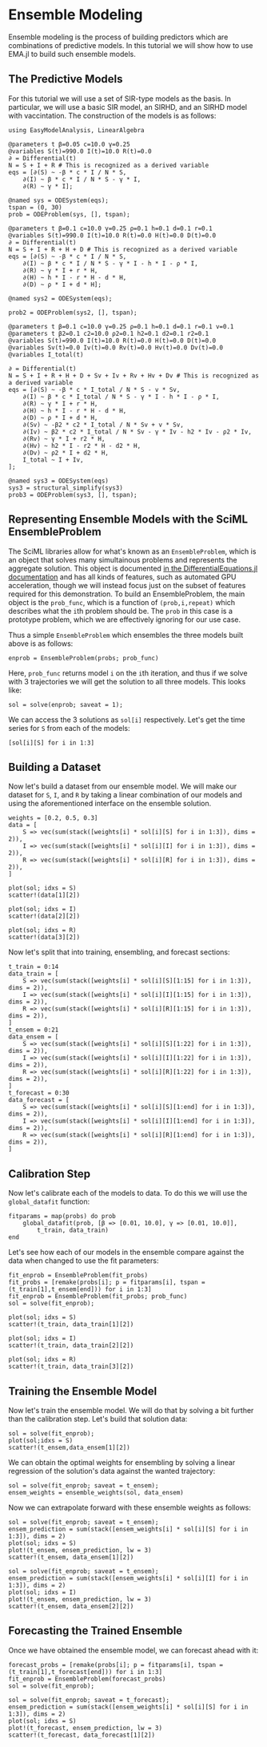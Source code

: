 # Ensemble Modeling

Ensemble modeling is the process of building predictors which are combinations of
predictive models. In this tutorial we will show how to use EMA.jl to build such
ensemble models.

## The Predictive Models

For this tutorial we will use a set of SIR-type models as the basis. In particular,
we will use a basic SIR model, an SIRHD, and an SIRHD model with vaccintation. The
construction of the models is as follows:

```@example ensemble
using EasyModelAnalysis, LinearAlgebra

@parameters t β=0.05 c=10.0 γ=0.25
@variables S(t)=990.0 I(t)=10.0 R(t)=0.0
∂ = Differential(t)
N = S + I + R # This is recognized as a derived variable
eqs = [∂(S) ~ -β * c * I / N * S,
    ∂(I) ~ β * c * I / N * S - γ * I,
    ∂(R) ~ γ * I];

@named sys = ODESystem(eqs);
tspan = (0, 30)
prob = ODEProblem(sys, [], tspan);

@parameters t β=0.1 c=10.0 γ=0.25 ρ=0.1 h=0.1 d=0.1 r=0.1
@variables S(t)=990.0 I(t)=10.0 R(t)=0.0 H(t)=0.0 D(t)=0.0
∂ = Differential(t)
N = S + I + R + H + D # This is recognized as a derived variable
eqs = [∂(S) ~ -β * c * I / N * S,
    ∂(I) ~ β * c * I / N * S - γ * I - h * I - ρ * I,
    ∂(R) ~ γ * I + r * H,
    ∂(H) ~ h * I - r * H - d * H,
    ∂(D) ~ ρ * I + d * H];

@named sys2 = ODESystem(eqs);

prob2 = ODEProblem(sys2, [], tspan);

@parameters t β=0.1 c=10.0 γ=0.25 ρ=0.1 h=0.1 d=0.1 r=0.1 v=0.1
@parameters t β2=0.1 c2=10.0 ρ2=0.1 h2=0.1 d2=0.1 r2=0.1
@variables S(t)=990.0 I(t)=10.0 R(t)=0.0 H(t)=0.0 D(t)=0.0
@variables Sv(t)=0.0 Iv(t)=0.0 Rv(t)=0.0 Hv(t)=0.0 Dv(t)=0.0
@variables I_total(t)

∂ = Differential(t)
N = S + I + R + H + D + Sv + Iv + Rv + Hv + Dv # This is recognized as a derived variable
eqs = [∂(S) ~ -β * c * I_total / N * S - v * Sv,
    ∂(I) ~ β * c * I_total / N * S - γ * I - h * I - ρ * I,
    ∂(R) ~ γ * I + r * H,
    ∂(H) ~ h * I - r * H - d * H,
    ∂(D) ~ ρ * I + d * H,
    ∂(Sv) ~ -β2 * c2 * I_total / N * Sv + v * Sv,
    ∂(Iv) ~ β2 * c2 * I_total / N * Sv - γ * Iv - h2 * Iv - ρ2 * Iv,
    ∂(Rv) ~ γ * I + r2 * H,
    ∂(Hv) ~ h2 * I - r2 * H - d2 * H,
    ∂(Dv) ~ ρ2 * I + d2 * H,
    I_total ~ I + Iv,
];

@named sys3 = ODESystem(eqs)
sys3 = structural_simplify(sys3)
prob3 = ODEProblem(sys3, [], tspan);
```

## Representing Ensemble Models with the SciML EnsembleProblem

The SciML libraries allow for what's known as an `EnsembleProblem`, which is an object that
solves many simultainous problems and represents the aggregate solution. This object is
documented
[in the DifferentialEquations.jl documentation](https://docs.sciml.ai/DiffEqDocs/stable/features/ensemble/)
and has all kinds of features, such as automated GPU acceleration, though we will instead
focus just on the subset of features required for this demonstration. To build an
EnsembleProblem, the main object is the `prob_func`, which is a function of `(prob,i,repeat)`
which describes what the `i`th problem should be. The `prob` in this case is a
prototype problem, which we are effectively ignoring for our use case.

Thus a simple `EnsembleProblem` which ensembles the three models built above is as follows:

```@example ensemble
enprob = EnsembleProblem(probs; prob_func)
```

Here, `prob_func` returns model `i` on the `i`th iteration, and thus if we solve with
3 trajectories we will get the solution to all three models. This looks like:

```@example ensemble
sol = solve(enprob; saveat = 1);
```

We can access the 3 solutions as `sol[i]` respectively. Let's get the time series
for `S` from each of the models:

```@example ensemble
[sol[i][S] for i in 1:3]
```

## Building a Dataset

Now let's build a dataset from our ensemble model. We will make our dataset for `S`,
`I`, and `R` by taking a linear combination of our models and using the aforementioned
interface on the ensemble solution.

```@example ensemble
weights = [0.2, 0.5, 0.3]
data = [
    S => vec(sum(stack([weights[i] * sol[i][S] for i in 1:3]), dims = 2)),
    I => vec(sum(stack([weights[i] * sol[i][I] for i in 1:3]), dims = 2)),
    R => vec(sum(stack([weights[i] * sol[i][R] for i in 1:3]), dims = 2)),
]
```

```@example ensemble
plot(sol; idxs = S)
scatter!(data[1][2])
```

```@example ensemble
plot(sol; idxs = I)
scatter!(data[2][2])
```

```@example ensemble
plot(sol; idxs = R)
scatter!(data[3][2])
```

Now let's split that into training, ensembling, and forecast sections:

```@example ensemble
t_train = 0:14
data_train = [
    S => vec(sum(stack([weights[i] * sol[i][S][1:15] for i in 1:3]), dims = 2)),
    I => vec(sum(stack([weights[i] * sol[i][I][1:15] for i in 1:3]), dims = 2)),
    R => vec(sum(stack([weights[i] * sol[i][R][1:15] for i in 1:3]), dims = 2)),
]
t_ensem = 0:21
data_ensem = [
    S => vec(sum(stack([weights[i] * sol[i][S][1:22] for i in 1:3]), dims = 2)),
    I => vec(sum(stack([weights[i] * sol[i][I][1:22] for i in 1:3]), dims = 2)),
    R => vec(sum(stack([weights[i] * sol[i][R][1:22] for i in 1:3]), dims = 2)),
]
t_forecast = 0:30
data_forecast = [
    S => vec(sum(stack([weights[i] * sol[i][S][1:end] for i in 1:3]), dims = 2)),
    I => vec(sum(stack([weights[i] * sol[i][I][1:end] for i in 1:3]), dims = 2)),
    R => vec(sum(stack([weights[i] * sol[i][R][1:end] for i in 1:3]), dims = 2)),
]
```

## Calibration Step

Now let's calibrate each of the models to data. To do this we will use the `global_datafit`
function:

```@example ensemble
fitparams = map(probs) do prob
    global_datafit(prob, [β => [0.01, 10.0], γ => [0.01, 10.0]],
        t_train, data_train)
end
```

Let's see how each of our models in the ensemble compare against the data when changed
to use the fit parameters:

```@example ensemble
fit_enprob = EnsembleProblem(fit_probs)
fit_probs = [remake(probs[i]; p = fitparams[i], tspan = (t_train[1],t_ensem[end])) for i in 1:3]
fit_enprob = EnsembleProblem(fit_probs; prob_func)
sol = solve(fit_enprob);

plot(sol; idxs = S)
scatter!(t_train, data_train[1][2])
```

```@example ensemble
plot(sol; idxs = I)
scatter!(t_train, data_train[2][2])
```

```@example ensemble
plot(sol; idxs = R)
scatter!(t_train, data_train[3][2])
```

## Training the Ensemble Model

Now let's train the ensemble model. We will do that by solving a bit further than the
calibration step. Let's build that solution data:

```@example ensemble
sol = solve(fit_enprob);
plot(sol;idxs = S)
scatter!(t_ensem,data_ensem[1][2])
```

We can obtain the optimal weights for ensembling by solving a linear regression of
the solution's data against the wanted trajectory:

```@example ensemble
sol = solve(fit_enprob; saveat = t_ensem);
ensem_weights = ensemble_weights(sol, data_ensem)
```

Now we can extrapolate forward with these ensemble weights as follows:

```@example ensemble
sol = solve(fit_enprob; saveat = t_ensem);
ensem_prediction = sum(stack([ensem_weights[i] * sol[i][S] for i in 1:3]), dims = 2)
plot(sol; idxs = S)
plot!(t_ensem, ensem_prediction, lw = 3)
scatter!(t_ensem, data_ensem[1][2])
```

```@example ensemble
sol = solve(fit_enprob; saveat = t_ensem);
ensem_prediction = sum(stack([ensem_weights[i] * sol[i][I] for i in 1:3]), dims = 2)
plot(sol; idxs = I)
plot!(t_ensem, ensem_prediction, lw = 3)
scatter!(t_ensem, data_ensem[2][2])
```

## Forecasting the Trained Ensemble

Once we have obtained the ensemble model, we can forecast ahead with it:

```@example ensemble
forecast_probs = [remake(probs[i]; p = fitparams[i], tspan = (t_train[1],t_forecast[end])) for i in 1:3]
fit_enprob = EnsembleProblem(forecast_probs)
sol = solve(fit_enprob);

sol = solve(fit_enprob; saveat = t_forecast);
ensem_prediction = sum(stack([ensem_weights[i] * sol[i][S] for i in 1:3]), dims = 2)
plot(sol; idxs = S)
plot!(t_forecast, ensem_prediction, lw = 3)
scatter!(t_forecast, data_forecast[1][2])
```
